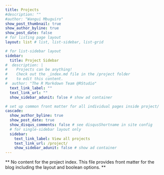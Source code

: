 ```yaml
---
title: Projects
#description: ""
#author: "Wangui Mbuguiro"
show_post_thumbnail: true
show_author_byline: true
show_post_date: false
# for listing page layout
layout: list # list, list-sidebar, list-grid

# for list-sidebar layout
sidebar:
  title: Project Sidebar
#  description: |
#    Projects can be anything!
#    Check out the _index.md file in the /project folder
#    to edit this content.
#  author: "The R Markdown Team @RStudio"
  text_link_label: ""
  text_link_url: ""
  show_sidebar_adunit: false # show ad container

# set up common front matter for all individual pages inside project/
cascade:    
  show_author_byline: true
  show_post_date: true
  show_disqus_comments: false # see disqusShortname in site config
  # for single-sidebar layout only
  sidebar:
    text_link_label: View all projects
    text_link_url: /project/
    show_sidebar_adunit: false # show ad container
---
```


** No content for the project index. This file provides front matter for the blog including the layout and boolean options. **
